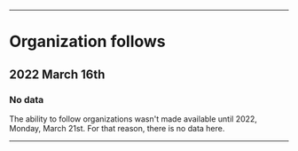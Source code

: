 
***

# Organization follows

## 2022 March 16th

### No data

The ability to follow organizations wasn't made available until 2022, Monday, March 21st. For that reason, there is no data here.

***
